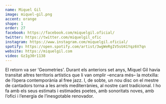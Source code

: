```yaml
---
name: Miquel Gil
image: miquel-gil.png
accent: orange
shape: 1
order: 27
facebook: https://facebook.com/miquelgil.oficial/
twitter: https://twitter.com/miquelgil_ofic
instagram: https://www.instagram.com/miquelgil.oficial/
spotify: https://open.spotify.com/artist/3wgWeRgIV5sU41Yqz6V7qn
website: https://miquelgil.com
video: GzIg30r1138
---
```


El retorn va ser 'Geometries'. Durant els anteriors set anys, Miquel Gil havia transitat altres territoris artístics que li van omplir –encara més– la motxilla: de l’òpera contemporània al free jazz. I, de sobte, un nou disc on el mestre de cantadors torna a les arrels mediterrànies, al nostre cant tradicional. I ho fa amb els seus estimats i estimades poetes, amb sonoritats noves, amb l’ofici i l’energia de l’inesgotable renovador.
